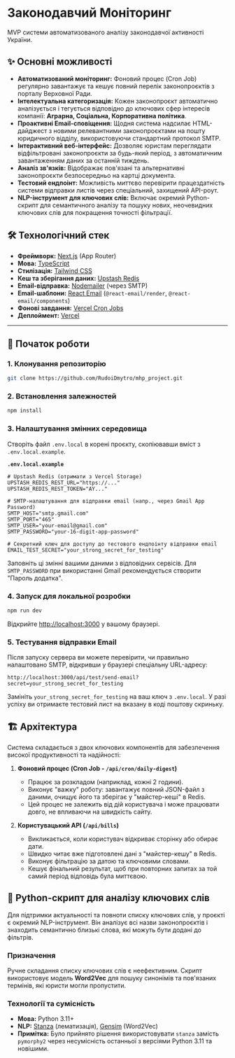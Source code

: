 # Законодавчий Моніторинг

MVP системи автоматизованого аналізу законодавчої активності України.

## ✨ Основні можливості

-   **Автоматизований моніторинг:** Фоновий процес (Cron Job) регулярно завантажує та кешує повний перелік законопроєктів з порталу Верховної Ради.
-   **Інтелектуальна категоризація:** Кожен законопроєкт автоматично аналізується і тегується відповідно до ключових сфер інтересів компанії: **Аграрна, Соціальна, Корпоративна політика**.
-   **Проактивні Email-сповіщення:** Щодня система надсилає HTML-дайджест з новими релевантними законопроєктами на пошту юридичного відділу, використовуючи стандартний протокол SMTP.
-   **Інтерактивний веб-інтерфейс:** Дозволяє юристам переглядати відфільтровані законопроєкти за будь-який період, з автоматичним завантаженням даних за останній тиждень.
-   **Аналіз зв'язків:** Відображає пов'язані та альтернативні законопроєкти безпосередньо на картці документа.
-   **Тестовий ендпоінт:** Можливість миттєво перевірити працездатність системи відправки листів через спеціальний, захищений API-роут.
-   **NLP-інструмент для ключових слів:** Включає окремий Python-скрипт для семантичного аналізу та пошуку нових, неочевидних ключових слів для покращення точності фільтрації.

## 🛠️ Технологічний стек

-   **Фреймворк:** [Next.js](https://nextjs.org/) (App Router)
-   **Мова:** [TypeScript](https://www.typescriptlang.org/)
-   **Стилізація:** [Tailwind CSS](https://tailwindcss.com/)
-   **Кеш та зберігання даних:** [Upstash Redis](https://upstash.com/)
-   **Email-відправка:** [Nodemailer](https://nodemailer.com/) (через SMTP)
-   **Email-шаблони:** [React Email](https://react.email/) (`@react-email/render`, `@react-email/components`)
-   **Фонові завдання:** [Vercel Cron Jobs](https://vercel.com/docs/cron-jobs)
-   **Деплоймент:** [Vercel](https://vercel.com/)

---

## 🚀 Початок роботи

### 1. Клонування репозиторію

```bash
git clone https://github.com/RudoiDmytro/mhp_project.git
```

### 2. Встановлення залежностей

```bash
npm install
```

### 3. Налаштування змінних середовища

Створіть файл `.env.local` в корені проєкту, скопіювавши вміст з `.env.local.example`.

**`.env.local.example`**
```env
# Upstash Redis (отримати з Vercel Storage)
UPSTASH_REDIS_REST_URL="https://..."
UPSTASH_REDIS_REST_TOKEN="AY..."

# SMTP-налаштування для відправки email (напр., через Gmail App Password)
SMTP_HOST="smtp.gmail.com"
SMTP_PORT="465"
SMTP_USER="your-email@gmail.com"
SMTP_PASSWORD="your-16-digit-app-password"

# Секретний ключ для доступу до тестового ендпоінту відправки email
EMAIL_TEST_SECRET="your_strong_secret_for_testing"
```

Заповніть ці змінні вашими даними з відповідних сервісів. Для `SMTP_PASSWORD` при використанні Gmail рекомендується створити "Пароль додатка".

### 4. Запуск для локальної розробки

```bash
npm run dev
```

Відкрийте [http://localhost:3000](http://localhost:3000) у вашому браузері.

### 5. Тестування відправки Email

Після запуску сервера ви можете перевірити, чи правильно налаштовано SMTP, відкривши у браузері спеціальну URL-адресу:
```
http://localhost:3000/api/test/send-email?secret=your_strong_secret_for_testing
```
Замініть `your_strong_secret_for_testing` на ваш ключ з `.env.local`. У разі успіху ви отримаєте тестовий лист на вказану в коді поштову скриньку.

## 🏗️ Архітектура

Система складається з двох ключових компонентів для забезпечення високої продуктивності та надійності:

1.  **Фоновий процес (Cron Job - `/api/cron/daily-digest`)**
    -   Працює за розкладом (наприклад, кожні 2 години).
    -   Виконує "важку" роботу: завантажує повний JSON-файл з даними, очищує його та зберігає у "майстер-кеші" в Redis.
    -   Цей процес не залежить від дій користувача і може працювати довго, не впливаючи на швидкість сайту.

2.  **Користувацький API (`/api/bills`)**
    -   Викликається, коли користувач відкриває сторінку або обирає дати.
    -   Швидко читає вже підготовлені дані з "майстер-кешу" в Redis.
    -   Виконує фільтрацію за датою та ключовими словами.
    -   Кешує фінальний результат, щоб при повторних запитах за той самий період відповідь була миттєвою.

## 🧠 Python-скрипт для аналізу ключових слів

Для підтримки актуальності та повноти списку ключових слів, у проєкті є окремий NLP-інструмент. Він аналізує всі назви законопроєктів і знаходить семантично близькі слова, які можуть бути додані до фільтрів.

### Призначення

Ручне складання списку ключових слів є неефективним. Скрипт використовує модель **Word2Vec** для пошуку синонімів та пов'язаних термінів, які юристи могли пропустити.

### Технології та сумісність

-   **Мова:** Python 3.11+
-   **NLP:** [Stanza](https://stanfordnlp.github.io/stanza/) (лематизація), [Gensim](https://radimrehurek.com/gensim/) (Word2Vec)
-   **Примітка:** Було прийнято рішення використовувати `stanza` замість `pymorphy2` через несумісність останньої з версіями Python 3.11 та новішими.
